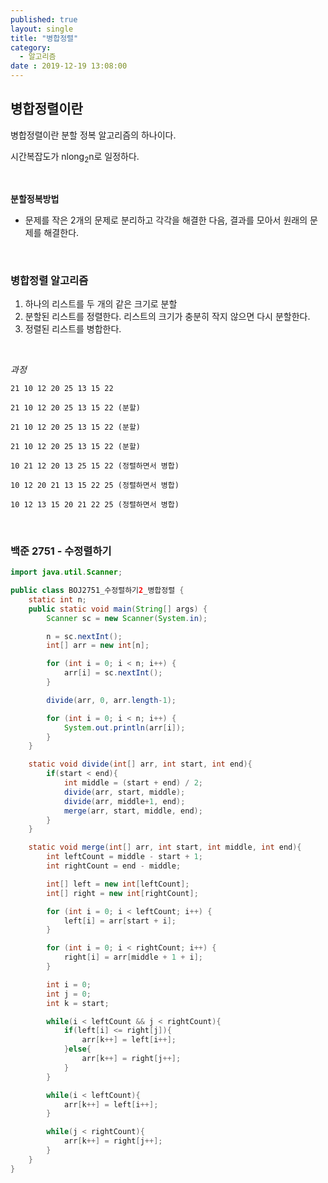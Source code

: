 ```yaml
---
published: true
layout: single
title: "병합정렬"
category:
  - 알고리즘
date : 2019-12-19 13:08:00
---
```


## 병합정렬이란

병합정렬이란 분할 정복 알고리즘의 하나이다.

시간복잡도가 nlong<sub>2</sub>n로 일정하다.

<br/>

**분할정복방법**

- 문제를 작은 2개의 문제로 분리하고 각각을 해결한 다음, 결과를 모아서 원래의 문제를 해결한다.

<br/>

### 병합정렬 알고리즘

1. 하나의 리스트를 두 개의 같은 크기로 분할
2. 분할된 리스트를 정렬한다. 리스트의 크기가 충분히 작지 않으면 다시 분할한다.
3. 정렬된 리스트를 병합한다.

<br/>

*과정*

<code>21 10 12 20 25 13 15 22</code>

<code>21 10 12 20			25 13 15 22 (분할)</code>

<code>21 10 		12 20 		25 13 		15 22 (분할)</code>

<code>21 	10	 	12 	20 		25 	13 		15 	22 (분할)</code>

<code>10 21		12 20		13 25 		15 22 (정렬하면서 병합)</code>

<code>10 12 20 21 			13 15 22 25 (정렬하면서 병합)</code>

<code>10 12 13 15 20 21 22 25 (정렬하면서 병합)</code>

<br/>

### 백준 2751 - 수정렬하기

```java
import java.util.Scanner;

public class BOJ2751_수정렬하기2_병합정렬 {
    static int n;
    public static void main(String[] args) {
        Scanner sc = new Scanner(System.in);

        n = sc.nextInt();
        int[] arr = new int[n];

        for (int i = 0; i < n; i++) {
            arr[i] = sc.nextInt();
        }

        divide(arr, 0, arr.length-1);

        for (int i = 0; i < n; i++) {
            System.out.println(arr[i]);
        }
    }

    static void divide(int[] arr, int start, int end){
        if(start < end){
            int middle = (start + end) / 2;
            divide(arr, start, middle);
            divide(arr, middle+1, end);
            merge(arr, start, middle, end);
        }
    }

    static void merge(int[] arr, int start, int middle, int end){
        int leftCount = middle - start + 1;
        int rightCount = end - middle;

        int[] left = new int[leftCount];
        int[] right = new int[rightCount];

        for (int i = 0; i < leftCount; i++) {
            left[i] = arr[start + i];
        }

        for (int i = 0; i < rightCount; i++) {
            right[i] = arr[middle + 1 + i];
        }

        int i = 0;
        int j = 0;
        int k = start;

        while(i < leftCount && j < rightCount){
            if(left[i] <= right[j]){
                arr[k++] = left[i++];
            }else{
                arr[k++] = right[j++];
            }
        }

        while(i < leftCount){
            arr[k++] = left[i++];
        }

        while(j < rightCount){
            arr[k++] = right[j++];
        }
    }
}
```


